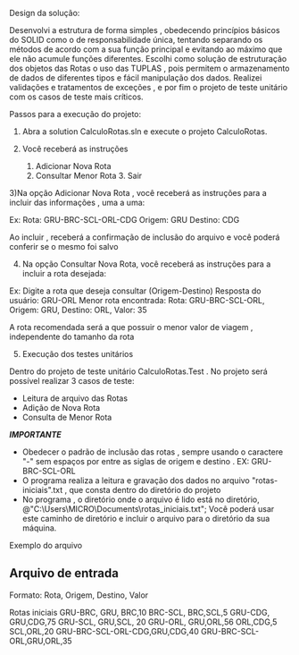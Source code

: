 Design da solução:

Desenvolvi a estrutura de forma simples , obedecendo princípios básicos do SOLID como o de responsabilidade única, tentando
separando os métodos de acordo com a sua função principal e evitando ao máximo que ele não acumule funções diferentes. Escolhi como solução de 
estruturação dos objetos das Rotas o uso das TUPLAS , pois permitem o armazenamento de dados de diferentes tipos e fácil manipulação dos dados.
Realizei validações e tratamentos de exceções , e por fim o projeto de teste unitário com os casos de teste mais críticos. 


Passos para a execução do projeto:

1) Abra a solution CalculoRotas.sln e execute o projeto CalculoRotas.

2) Você receberá as instruções
	1. Adicionar Nova Rota 
	2. Consultar Menor Rota
        3. Sair

3)Na opção Adicionar Nova Rota , você receberá as instruções para a incluir das informações , uma a uma:

Ex: 
	Rota: GRU-BRC-SCL-ORL-CDG
        Origem: GRU
	Destino: CDG

Ao incluir , receberá a confirmação de inclusão do arquivo e você poderá conferir se o mesmo foi salvo


4) Na opção Consultar Nova Rota, você receberá as instruções para a incluir a rota desejada:

Ex: Digite a rota que deseja consultar (Origem-Destino)
    Resposta do usuário: GRU-ORL
    Menor rota encontrada: Rota: GRU-BRC-SCL-ORL, Origem: GRU, Destino: ORL, Valor: 35
 
A rota recomendada será a que possuir o menor valor de viagem , independente do tamanho da rota


5) Execução dos testes unitários

Dentro do projeto de teste unitário CalculoRotas.Test . No projeto será possível realizar 3 casos de teste:

- Leitura de arquivo das Rotas
- Adição de Nova Rota
- Consulta de Menor Rota



***IMPORTANTE***

 - Obedecer o padrão de inclusão das rotas , sempre usando o caractere "-" sem espaços por entre as siglas de origem e destino . EX: GRU-BRC-SCL-ORL
 - O programa realiza a leitura e gravação dos dados no arquivo "rotas-iniciais".txt , que consta dentro do diretório do projeto
 - No programa , o diretório onde o arquivo é lido está no diretório, @"C:\\Users\\MICRO\\Documents\\rotas_iniciais.txt";
   Você poderá usar este caminho de diretório e incluir o arquivo para o diretório da sua máquina.



Exemplo do arquivo
## Arquivo de entrada ##
Formato:
Rota, Origem, Destino, Valor

Rotas iniciais
GRU-BRC, GRU, BRC,10
BRC-SCL, BRC,SCL,5
GRU-CDG, GRU,CDG,75
GRU-SCL, GRU,SCL, 20
GRU-ORL, GRU,ORL,56
ORL,CDG,5
SCL,ORL,20
GRU-BRC-SCL-ORL-CDG,GRU,CDG,40
GRU-BRC-SCL-ORL,GRU,ORL,35



